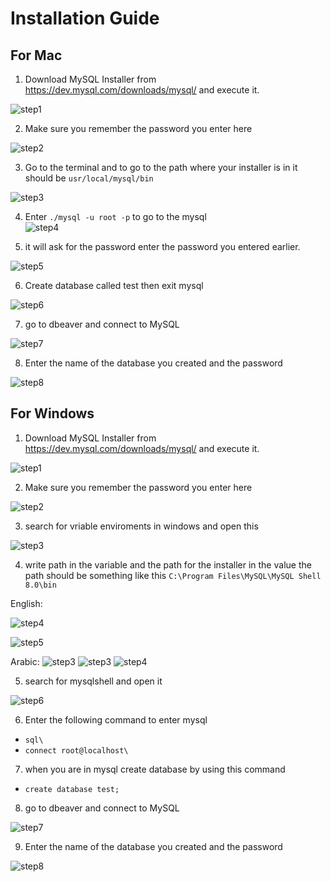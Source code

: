 # Installation Guide 

## For Mac

1. Download MySQL Installer from https://dev.mysql.com/downloads/mysql/ and execute it.

![step1](Step1.png)

2. Make sure you remember the password you enter here

![step2](step2.png)

3. Go to the terminal and to go to the path where your installer is in it should be `usr/local/mysql/bin`

![step3](step3.png)

4. Enter `./mysql -u root -p` to go to the mysql  
![step4](step4.png)

5. it will ask for the password enter the password you entered earlier.  

![step5](step5.png)

6. Create database called test then exit mysql  

![step6](step6.png)

7. go to dbeaver and connect to MySQL 

![step7](step7.png)

8. Enter the name of the database you created and the password 

![step8](step8.png)





## For Windows 

1. Download MySQL Installer from https://dev.mysql.com/downloads/mysql/ and execute it.

![step1](Step1.png)

2. Make sure you remember the password you enter here

![step2](step2.png)

3. search for vriable enviroments in windows and open this 

![step3](step3-win.png)

4. write path in the variable and the path for the installer in the value the path should be something like this `C:\Program Files\MySQL\MySQL Shell 8.0\bin`

English: 

![step4](step4-win2.png)

![step5](step5-win.png)

Arabic: 
![step3](step3-win.png)
![step3](variable2.png)
![step4](step4-wind.png)

5. search for mysqlshell and open it 

![step6](step6-win.png)

6. Enter the following command to enter mysql 

- `sql\`
- `connect root@localhost\`

7. when you are in mysql create database by using this command 

- `create database test;`

8. go to dbeaver and connect to MySQL 

![step7](step7.png)

9. Enter the name of the database you created and the password 

![step8](step8.png)


